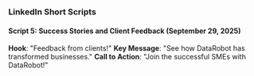 ### LinkedIn Short Scripts

#### Script 5: Success Stories and Client Feedback (September 29, 2025)
**Hook**: "Feedback from clients!"
**Key Message**: "See how DataRobot has transformed businesses."
**Call to Action**: "Join the successful SMEs with DataRobot!"
